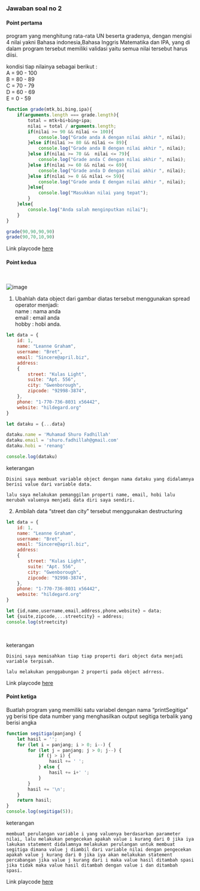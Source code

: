 ### Jawaban soal no 2

#### Point pertama

program yang menghitung rata-rata UN beserta gradenya, dengan mengisi 4 nilai yakni Bahasa indonesia,Bahasa Inggris Matematika dan IPA, yang di dalam program tersebut memiliki validasi yaitu semua nilai tersebut harus diisi.

kondisi tiap nilainya sebagai berikut : <br>
A = 90 - 100 <br>
B = 80 - 89 <br>
C = 70 - 79 <br>
D = 60 - 69 <br>
E =  0 - 59 <br>

```js
function grade(mtk,bi,bing,ipa){
    if(arguments.length === grade.length){
        total = mtk+bi+bing+ipa;
        nilai = total / arguments.length;
        if(nilai >= 90 && nilai <= 100){
            console.log("Grade anda A dengan nilai akhir ", nilai);
        }else if(nilai >= 80 && nilai <= 89){
            console.log("Grade anda B dengan nilai akhir ", nilai);
        }else if(nilai >= 70 &&  nilai <= 79){
            console.log("Grade anda C dengan nilai akhir ", nilai);
        }else if(nilai >= 60 && nilai <= 69){
            console.log("Grade anda D dengan nilai akhir ", nilai);
        }else if(nilai >= 0 && nilai <= 59){
            console.log("Grade anda E dengan nilai akhir ", nilai);
        }else{
            console.log("Masukkan nilai yang tepat");
        }       
    }else{
        console.log("Anda salah menginputkan nilai");
    }
}

grade(90,90,90,90)
grade(90,70,10,90)
```

Link playcode [here](https://playcode.io/736674/)
<br>

#### Point kedua
<br>

![image](https://res.cloudinary.com/devloops7/image/upload/v1612761431/chunin/screenshot-docs.google.com-2021.02.08-12_14_19_byiobb.png)
<br>

1. Ubahlah data object dari gambar diatas tersebut menggunakan spread operator menjadi:<br> name : nama anda <br>email  : email anda <br>hobby : hobi anda. 

```js
let data = {
    id: 1,
    name: "Leanne Graham",
    username: "Bret",
    email: "Sincere@april.biz",
    address:
    {
        street: "Kulas Light",
        suite: "Apt. 556",
        city: "Gwenborough",
        zipcode: "92998-3874",
    },
    phone: "1-770-736-8031 x56442",
    website: "hildegard.org"
}

let dataku = {...data}

dataku.name = 'Muhamad Shuro Fadhillah'
dataku.email = 'shuro.fadhillah@gmail.com'
dataku.hobi = 'renang'

console.log(dataku)
```

keterangan
```
Disini saya membuat variable object dengan nama dataku yang didalamnya berisi value dari variable data.

lalu saya melakukan pemanggilan properti name, email, hobi lalu merubah valuenya menjadi data diri saya sendiri.
```

2. Ambilah data “street dan city” tersebut menggunakan destructuring

```js
let data = {
    id: 1,
    name: "Leanne Graham",
    username: "Bret",
    email: "Sincere@april.biz",
    address:
    {
        street: "Kulas Light",
        suite: "Apt. 556",
        city: "Gwenborough",
        zipcode: "92998-3874",
    },
    phone: "1-770-736-8031 x56442",
    website: "hildegard.org"
}

let {id,name,username,email,address,phone,website} = data;
let {suite,zipcode,...streetcity} = address;
console.log(streetcity)
```
<br>

keterangan
```
Disini saya memisahkan tiap tiap properti dari object data menjadi variable terpisah.

lalu melakukan penggabungan 2 properti pada object adrress.
```

Link playcode [here](https://playcode.io/736689/)
<br>

#### Point ketiga

Buatlah program yang memiliki satu variabel dengan nama “printSegitiga” yg berisi tipe data number yang menghasilkan output segitiga terbalik yang berisi angka

```js
function segitiga(panjang) {
    let hasil = '';
    for (let i = panjang; i > 0; i--) {
        for (let j = panjang; j > 0; j--) {
            if (j > i) {
                hasil += ' ';
            } else {
                hasil += i+' ';
            }
        }
        hasil += '\n';
    }
    return hasil;
}
console.log(segitiga(5));
```

keterangan
```
membuat perulangan variable i yang valuenya berdasarkan parameter nilai, lalu melakukan pengecekan apakah value i kurang dari 0 jika iya lakukan statement didalamnya melakukan perulangan untuk membuat segitiga dimana value j diambil dari variable nilai dengan pengecekan apakah value j kurang dari 0 jika iya akan melakukan statement percabangan jika value j kurang dari i maka value hasil ditambah spasi jika tidak maka value hasil ditambah dengan value i dan ditambah spasi.
```

Link playcode [here](https://playcode.io/780521/)
